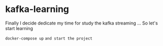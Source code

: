 # kafka-learning
Finally I decide dedicate my time for study the kafka streaming ... So let's start learning

`docker-compose up`
`and start the project`